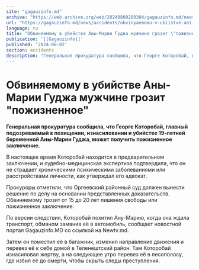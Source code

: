 ```yaml
---
site: "gagauzinfo.md"
archive: "https://web.archive.org/web/20240809200304/gagauzinfo.md/news/accidents/obvinyaemomu-v-ubiistve-ani-marii-gudzha-muzhchine-grozit-pozhiznennoe"
url: "https://gagauzinfo.md/news/accidents/obvinyaemomu-v-ubiistve-ani-marii-gudzha-muzhchine-grozit-pozhiznennoe"
language: ru
title: "Обвиняемому в убийстве Аны-Марии Гуджа мужчине грозит \"пожизненное\""
publication: '[[Gagauzinfo]]'
published: '2024-08-02'
section: accidents
description: "Генеральная прокуратура сообщила, что Георге Которобай, главный подозреваемый в похищении, изнасиловании и убийстве 19-летней беременной Аны-Марии Гуджа, может получить пожизненное заключение."
---
```


# Обвиняемому в убийстве Аны-Марии Гуджа мужчине грозит "пожизненное"

**Генеральная прокуратура сообщила, что Георге Которобай, главный подозреваемый в похищении, изнасиловании и убийстве 19-летней беременной Аны-Марии Гуджа, может получить пожизненное заключение.**

В настоящее время Которобай находится в предварительном заключении, и судебно-медицинская экспертиза подтвердила, что он не страдает хроническими психическими заболеваниями или расстройствами личности, как утверждал его адвокат.

Прокуроры отметили, что Оргеевский районный суд должен вынести решение по делу на основании представленных доказательств. Обвиняемому грозит от 15 до 20 лет лишения свободы или пожизненное заключение.

По версии следствия, Которобай похитил Ану-Марию, когда она ждала транспорт, обманом заманив её в автомобиль, сообщает новостной портал Gagauzinfo.MD со ссылкой на Newtv.md.

Затем он поместил её в багажник, изменил направление движения и перевез её к себе домой в Теленештский район. Там Которобай изнасиловал жертву, а на следующее утро перевез её в лесополосу, где избил её до смерти, чтобы скрыть следы преступления.
